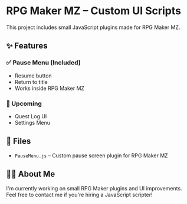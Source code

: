 # RPG Maker MZ – Custom UI Scripts

This project includes small JavaScript plugins made for RPG Maker MZ.

## ✨ Features

### ✅ Pause Menu (Included)
- Resume button
- Return to title
- Works inside RPG Maker MZ

### 🧪 Upcoming
- Quest Log UI
- Settings Menu

## 📁 Files
- `PauseMenu.js` – Custom pause screen plugin for RPG Maker MZ

## 🧑‍💻 About Me
I'm currently working on small RPG Maker plugins and UI improvements.  
Feel free to contact me if you're hiring a JavaScript scripter!

